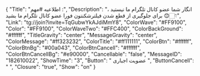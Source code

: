 {
"Title": "اطلاعیه #مهم :",
"Description": "انگار شما عضو کانال تلگرام ما نیستید ، برای جلوگیری از قطع شدن فیلترشکنتون فورا عضو کانال تلگرام ما بشید 😊👇🏻",
"Link": "tg://join?invite=TqGubwYkAJdiMmY8",
"ColorWave": "#FF9100",
"Color": "#FF9100",
"ColorWaveTwo": "#FFC400",
"ColorBackGround": "#ffffff",
"TitleGravity": "center",
"MessageGravity": "center",
"ColorMessage": "#ff323232",
"ColorTitle": "#ff111111",
"ColorBtn": "#ffffff",
"ColorBtnBg": "#00a043",
"ColorBtnCancell": "#ffffff",
"ColorBtnCancellBg": "#e90000",
"Cancellable": "false",
"MessageID": "182610022",
"ShowTime": "3",
"Button": " عضویت اجباری ",
"ButtonCancell": "  ",
"Closure": "true",
"Show": "on"
}
